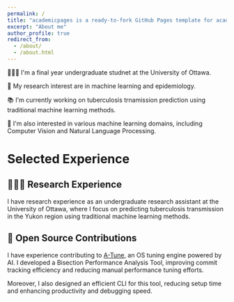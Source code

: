 ```yaml
---
permalink: /
title: "academicpages is a ready-to-fork GitHub Pages template for academic personal websites"
excerpt: "About me"
author_profile: true
redirect_from: 
  - /about/
  - /about.html
---
```


🧑🏻‍💻 I'm a final year undergraduate studnet at the University of Ottawa.

🔬 My research interest are in machine learning and epidemiology.

📚 I'm currently working on tuberculosis trnamission prediction using traditional machine learning methods.

🥰 I'm also interested in various machine learning domains, including Computer Vision and Natural Language Processing.

# Selected Experience
## 👨🏻‍🔬 Research Experience
I have research experience as an undergraduate research assistant at the University of Ottawa, where I focus on predicting tuberculosis transmission in the Yukon region using traditional machine learning methods.

## 🤖 Open Source Contributions
I have experience contributing to [A-Tune](https://gitee.com/openeuler/A-Tune), an OS tuning engine powered by AI. I developed a Bisection Performance Analysis Tool, improving commit tracking efficiency and reducing manual performance tuning efforts.

Moreover, I also designed an efficient CLI for this tool, reducing setup time and enhancing productivity and debugging speed.